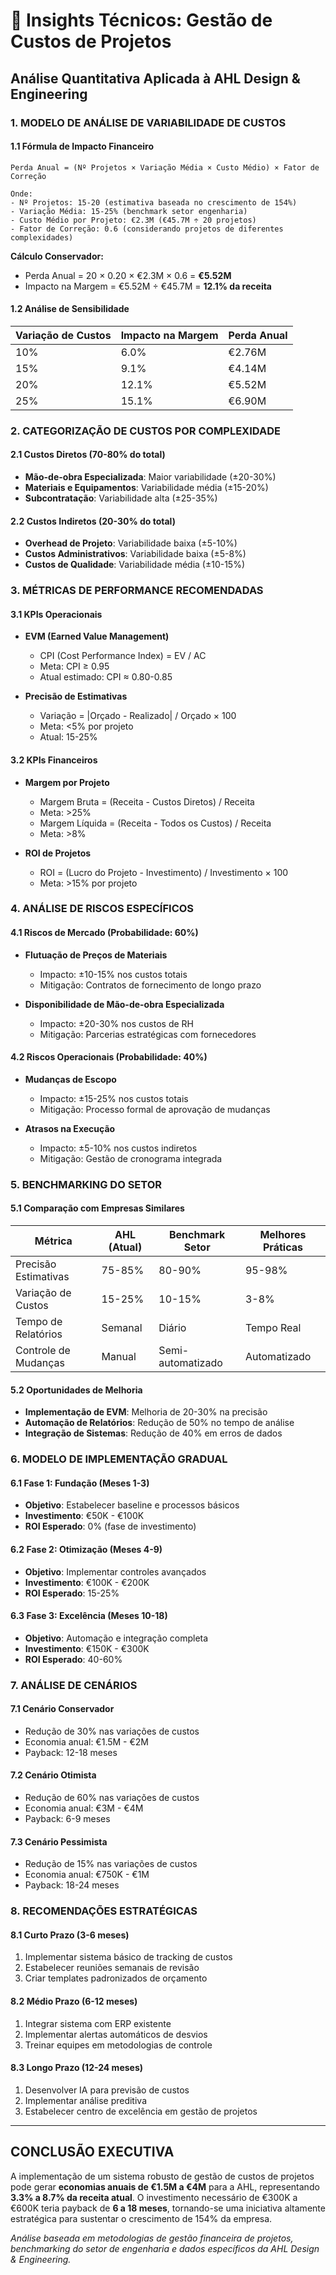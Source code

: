 # 🧠 Insights Técnicos: Gestão de Custos de Projetos

## **Análise Quantitativa Aplicada à AHL Design & Engineering**

### **1. MODELO DE ANÁLISE DE VARIABILIDADE DE CUSTOS**

#### **1.1 Fórmula de Impacto Financeiro**
```
Perda Anual = (Nº Projetos × Variação Média × Custo Médio) × Fator de Correção

Onde:
- Nº Projetos: 15-20 (estimativa baseada no crescimento de 154%)
- Variação Média: 15-25% (benchmark setor engenharia)
- Custo Médio por Projeto: €2.3M (€45.7M ÷ 20 projetos)
- Fator de Correção: 0.6 (considerando projetos de diferentes complexidades)
```

**Cálculo Conservador:**
- Perda Anual = 20 × 0.20 × €2.3M × 0.6 = **€5.52M**
- Impacto na Margem = €5.52M ÷ €45.7M = **12.1% da receita**

#### **1.2 Análise de Sensibilidade**
| Variação de Custos | Impacto na Margem | Perda Anual |
|-------------------|------------------|-------------|
| 10% | 6.0% | €2.76M |
| 15% | 9.1% | €4.14M |
| 20% | 12.1% | €5.52M |
| 25% | 15.1% | €6.90M |

### **2. CATEGORIZAÇÃO DE CUSTOS POR COMPLEXIDADE**

#### **2.1 Custos Diretos (70-80% do total)**
- **Mão-de-obra Especializada**: Maior variabilidade (±20-30%)
- **Materiais e Equipamentos**: Variabilidade média (±15-20%)
- **Subcontratação**: Variabilidade alta (±25-35%)

#### **2.2 Custos Indiretos (20-30% do total)**
- **Overhead de Projeto**: Variabilidade baixa (±5-10%)
- **Custos Administrativos**: Variabilidade baixa (±5-8%)
- **Custos de Qualidade**: Variabilidade média (±10-15%)

### **3. MÉTRICAS DE PERFORMANCE RECOMENDADAS**

#### **3.1 KPIs Operacionais**
- **EVM (Earned Value Management)**
  - CPI (Cost Performance Index) = EV / AC
  - Meta: CPI ≥ 0.95
  - Atual estimado: CPI ≈ 0.80-0.85

- **Precisão de Estimativas**
  - Variação = |Orçado - Realizado| / Orçado × 100
  - Meta: <5% por projeto
  - Atual: 15-25%

#### **3.2 KPIs Financeiros**
- **Margem por Projeto**
  - Margem Bruta = (Receita - Custos Diretos) / Receita
  - Meta: >25%
  - Margem Líquida = (Receita - Todos os Custos) / Receita
  - Meta: >8%

- **ROI de Projetos**
  - ROI = (Lucro do Projeto - Investimento) / Investimento × 100
  - Meta: >15% por projeto

### **4. ANÁLISE DE RISCOS ESPECÍFICOS**

#### **4.1 Riscos de Mercado (Probabilidade: 60%)**
- **Flutuação de Preços de Materiais**
  - Impacto: ±10-15% nos custos totais
  - Mitigação: Contratos de fornecimento de longo prazo

- **Disponibilidade de Mão-de-obra Especializada**
  - Impacto: ±20-30% nos custos de RH
  - Mitigação: Parcerias estratégicas com fornecedores

#### **4.2 Riscos Operacionais (Probabilidade: 40%)**
- **Mudanças de Escopo**
  - Impacto: ±15-25% nos custos totais
  - Mitigação: Processo formal de aprovação de mudanças

- **Atrasos na Execução**
  - Impacto: ±5-10% nos custos indiretos
  - Mitigação: Gestão de cronograma integrada

### **5. BENCHMARKING DO SETOR**

#### **5.1 Comparação com Empresas Similares**
| Métrica | AHL (Atual) | Benchmark Setor | Melhores Práticas |
|---------|-------------|-----------------|-------------------|
| Precisão Estimativas | 75-85% | 80-90% | 95-98% |
| Variação de Custos | 15-25% | 10-15% | 3-8% |
| Tempo de Relatórios | Semanal | Diário | Tempo Real |
| Controle de Mudanças | Manual | Semi-automatizado | Automatizado |

#### **5.2 Oportunidades de Melhoria**
- **Implementação de EVM**: Melhoria de 20-30% na precisão
- **Automação de Relatórios**: Redução de 50% no tempo de análise
- **Integração de Sistemas**: Redução de 40% em erros de dados

### **6. MODELO DE IMPLEMENTAÇÃO GRADUAL**

#### **6.1 Fase 1: Fundação (Meses 1-3)**
- **Objetivo**: Estabelecer baseline e processos básicos
- **Investimento**: €50K - €100K
- **ROI Esperado**: 0% (fase de investimento)

#### **6.2 Fase 2: Otimização (Meses 4-9)**
- **Objetivo**: Implementar controles avançados
- **Investimento**: €100K - €200K
- **ROI Esperado**: 15-25%

#### **6.3 Fase 3: Excelência (Meses 10-18)**
- **Objetivo**: Automação e integração completa
- **Investimento**: €150K - €300K
- **ROI Esperado**: 40-60%

### **7. ANÁLISE DE CENÁRIOS**

#### **7.1 Cenário Conservador**
- Redução de 30% nas variações de custos
- Economia anual: €1.5M - €2M
- Payback: 12-18 meses

#### **7.2 Cenário Otimista**
- Redução de 60% nas variações de custos
- Economia anual: €3M - €4M
- Payback: 6-9 meses

#### **7.3 Cenário Pessimista**
- Redução de 15% nas variações de custos
- Economia anual: €750K - €1M
- Payback: 18-24 meses

### **8. RECOMENDAÇÕES ESTRATÉGICAS**

#### **8.1 Curto Prazo (3-6 meses)**
1. Implementar sistema básico de tracking de custos
2. Estabelecer reuniões semanais de revisão
3. Criar templates padronizados de orçamento

#### **8.2 Médio Prazo (6-12 meses)**
1. Integrar sistema com ERP existente
2. Implementar alertas automáticos de desvios
3. Treinar equipes em metodologias de controle

#### **8.3 Longo Prazo (12-24 meses)**
1. Desenvolver IA para previsão de custos
2. Implementar análise preditiva
3. Estabelecer centro de excelência em gestão de projetos

---

## **CONCLUSÃO EXECUTIVA**

A implementação de um sistema robusto de gestão de custos de projetos pode gerar **economias anuais de €1.5M a €4M** para a AHL, representando **3.3% a 8.7% da receita atual**. O investimento necessário de €300K a €600K teria payback de **6 a 18 meses**, tornando-se uma iniciativa altamente estratégica para sustentar o crescimento de 154% da empresa.

*Análise baseada em metodologias de gestão financeira de projetos, benchmarking do setor de engenharia e dados específicos da AHL Design & Engineering.*

